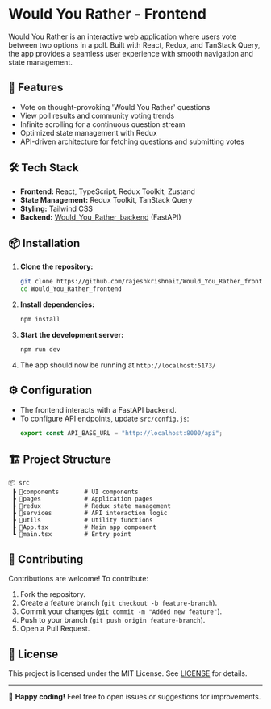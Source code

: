 # Would You Rather - Frontend

Would You Rather is an interactive web application where users vote between two options in a poll. Built with React, Redux, and TanStack Query, the app provides a seamless user experience with smooth navigation and state management.

## 🚀 Features
- Vote on thought-provoking 'Would You Rather' questions
- View poll results and community voting trends
- Infinite scrolling for a continuous question stream
- Optimized state management with Redux
- API-driven architecture for fetching questions and submitting votes

## 🛠️ Tech Stack
- **Frontend:** React, TypeScript, Redux Toolkit, Zustand
- **State Management:** Redux Toolkit, TanStack Query
- **Styling:** Tailwind CSS
- **Backend:** [Would_You_Rather_backend](https://github.com/rajeshkrishnait/Would_You_Rather_backend) (FastAPI)

## 📦 Installation
1. **Clone the repository:**
   ```sh
   git clone https://github.com/rajeshkrishnait/Would_You_Rather_frontend.git
   cd Would_You_Rather_frontend
   ```
2. **Install dependencies:**
   ```sh
   npm install
   ```
3. **Start the development server:**
   ```sh
   npm run dev
   ```
4. The app should now be running at `http://localhost:5173/`

## ⚙️ Configuration
- The frontend interacts with a FastAPI backend.
- To configure API endpoints, update `src/config.js`:
  ```js
  export const API_BASE_URL = "http://localhost:8000/api";
  ```

## 🏗️ Project Structure
```
📦 src
 ┣ 📂components       # UI components
 ┣ 📂pages            # Application pages
 ┣ 📂redux            # Redux state management
 ┣ 📂services         # API interaction logic
 ┣ 📂utils            # Utility functions
 ┣ 📜App.tsx          # Main app component
 ┗ 📜main.tsx         # Entry point
```

## 📝 Contributing
Contributions are welcome! To contribute:
1. Fork the repository.
2. Create a feature branch (`git checkout -b feature-branch`).
3. Commit your changes (`git commit -m "Added new feature"`).
4. Push to your branch (`git push origin feature-branch`).
5. Open a Pull Request.

## 📄 License
This project is licensed under the MIT License. See [LICENSE](LICENSE) for details.

---
🚀 **Happy coding!** Feel free to open issues or suggestions for improvements.

